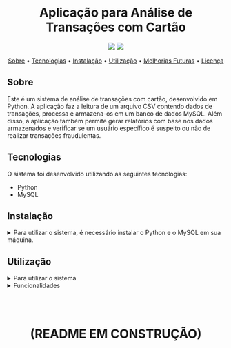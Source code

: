 <h1 align="center">Aplicação para Análise de Transações com Cartão</h1>
<p align="center">
  <img src="https://img.shields.io/badge/language-Python-blue.svg">
  <img src="https://img.shields.io/badge/language-MySQL-blue.svg">
</p>
<p align="center">
  <a href="#sobre">Sobre</a> •
  <a href="#tecnologias">Tecnologias</a> •
  <a href="#instalação">Instalação</a> •
  <a href="#utilização">Utilização</a> •
  <a href="#melhorias-futuras">Melhorias Futuras</a> •
  <a href="#licença">Licença</a>
</p>

## Sobre
Este é um sistema de análise de transações com cartão, desenvolvido em Python. A aplicação faz a leitura de um arquivo CSV contendo dados de transações, processa e armazena-os em um banco de dados MySQL. Além disso, a aplicação também permite gerar relatórios com base nos dados armazenados e verificar se um usuário específico é suspeito ou não de realizar transações fraudulentas.

## Tecnologias
O sistema foi desenvolvido utilizando as seguintes tecnologias:

* Python
* MySQL

## Instalação
<details>
  <summary> Para utilizar o sistema, é necessário instalar o Python e o MySQL em sua máquina.</summary>

  ### Python
  Para instalar o Python:

  * Acesse o site oficial: https://www.python.org/downloads/
  * Escolha a versão mais recente do Python 3 e faça o download de acordo com seu sistema operacional.
  * Execute o instalador e siga as instruções para concluir a instalação.

  ### MySQL
  Para instalar o MySQL:

  * Acesse o site oficial: https://dev.mysql.com/downloads/
  * Escolha a versão mais recente do MySQL 8 e faça o download de acordo com seu sistema operacional.
  * Execute o instalador e siga as instruções para concluir a instalação.
</details>

## Utilização
<details>
  <summary> Para utilizar o sistema </summary> <br/>
  1 - Clone o repositório em sua máquina: <code> git@github.com:ioott/cw.git </code> <br/>
  2 - Acesse o diretório do sistema: <code> cd cw.git </code> <br/>
  3 - Crie um ambiente virtual e ative: <code> python3 -m venv .venv && source .venv/bin/activate </code> <br/>
  4 - Instale as dependências do sistema: <code> python3 -m pip install -r dev-requirements.txt </code> <br/>
  5 - Crie um arquivo <code> .env </code> na raiz e coloque as variáveis de configuração do banco de dados:

  ```
  DB_HOST=<host do banco de dados>
  DB_USER=<usuário do banco de dados>
  DB_PASSWORD=<senha do usuário do banco de dados>
  DB_NAME=<nome do banco de dados>
  ```
  6 - Crie a estrutura do banco de dados: <code> mysql -u root -p < create_database.sql </code> <br/>
  7 - Quando solicitado, insira sua senha <br/>
  8 - Popule o banco: <code> python3 CSVLoader.py </code> <br/>
  9 - Execute a aplicação com <code> python3 CSVLoader.py </code> <br/>
  </details>
  
<details>
  <summary> Funcionalidades </summary> <br/>
   * Consulta de transações por ID de usuário: o sistema irá verificar se o user_id informado consta em algum dos relatórios, e informará se é suspeito ou não.
   * Relatórios: o sistema gera relatórios com informações relevantes sobre as transações analisadas. 
      - Os relatórios disponíveis são:
</details>
  

<br/><br/>
<h1 align="center">(README EM CONSTRUÇÃO)</h1>
